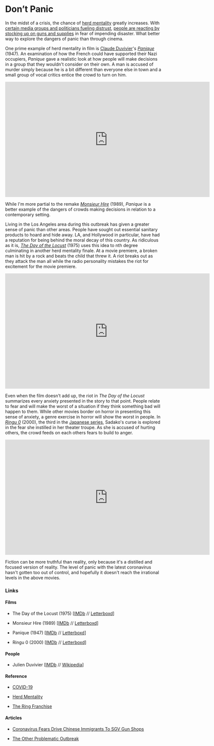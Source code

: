 # Don’t Panic

In the midst of a crisis, the chance of [herd mentality](https://en.wikipedia.org/wiki/Herd_mentality) greatly increases. With [certain media groups and politicians fueling distrust](https://www.vox.com/2020/3/11/21175987/trump-travel-ban-europe-coronavirus-speech), [people are reacting by stocking up on guns and supplies](https://laist.com/2020/03/10/coronavirus-fears-chinese-immigrants-guns.php) in fear of impending disaster. What better way to explore the dangers of panic than through cinema.

One prime example of herd mentality in film is [Claude Duvivier](https://www.imdb.com/name/nm0245213/)'s _[Panique](https://letterboxd.com/film/panic/)_ (1947). An examination of how the French could have supported their Nazi occupiers, _Panique_ gave a realistic look at how people will make decisions in a group that they wouldn't consider on their own. A man is accused of murder simply because he is a bit different than everyone else in town and a small group of vocal critics entice the crowd to turn on him.

<iframe width="660" height="371" src="https://www.youtube.com/embed/nXpddF9qBFA" title="PANIQUE - Trailer" frameborder="0" allow="accelerometer; autoplay; clipboard-write; encrypted-media; gyroscope; picture-in-picture; web-share" referrerpolicy="strict-origin-when-cross-origin" allowfullscreen></iframe>

While I'm more partial to the remake _[Monsieur Hire](https://letterboxd.com/film/monsieur-hire/)_ (1989), _Panique_ is a better example of the dangers of crowds making decisions in relation to a contemporary setting.

Living in the Los Angeles area during this outbreak has given a greater sense of panic than other areas. People have sought out essential sanitary products to hoard and hide away. LA, and Hollywood in particular, have had a reputation for being behind the moral decay of this country. As ridiculous as it is, _[The Day of the Locust](https://letterboxd.com/film/the-day-of-the-locust/)_ (1975) uses this idea to nth degree culminating in another herd mentality finale. At a movie premiere, a broken man is hit by a rock and beats the child that threw it. A riot breaks out as they attack the man all while the radio personality mistakes the riot for excitement for the movie premiere.

<iframe width="660" height="371" src="https://www.youtube.com/embed/BQO5Xy2ebhs" title="The Burning of Los Angeles - The Day of the Locust (9/9) Movie CLIP (1975) HD" frameborder="0" allow="accelerometer; autoplay; clipboard-write; encrypted-media; gyroscope; picture-in-picture; web-share" referrerpolicy="strict-origin-when-cross-origin" allowfullscreen></iframe>

Even when the film doesn't add up, the riot in _The Day of the Locust_ summarizes every anxiety presented in the story to that point. People relate to fear and will make the worst of a situation if they think something bad will happen to them. While other movies border on horror in presenting this sense of anxiety, a genre exercise in horror will show the worst in people. In _[Ringu 0](https://letterboxd.com/film/ringu-0/)_ (2000), the third in the [Japanese series](https://en.wikipedia.org/wiki/The_Ring_\(franchise\)\(franchise\)), Sadako's curse is explored in the fear she instilled in her theater troupe. As she is accused of hurting others, the crowd feeds on each others fears to build to anger.

<iframe width="660" height="371" src="https://www.youtube.com/embed/khuxV85_7NI" title="Ring 0" frameborder="0" allow="accelerometer; autoplay; clipboard-write; encrypted-media; gyroscope; picture-in-picture; web-share" referrerpolicy="strict-origin-when-cross-origin" allowfullscreen></iframe>

Fiction can be more truthful than reality, only because it's a distilled and focused version of reality. The level of panic with the latest coronavirus hasn't gotten too out of control, and hopefully it doesn't reach the irrational levels in the above movies.

### Links

#### Films

- The Day of the Locust (1975) [[IMDb](https://www.imdb.com/title/tt0072848/reference) // [Letterboxd](https://letterboxd.com/film/the-day-of-the-locust/)]
    
- Monsieur Hire (1989) [[IMDb](https://www.imdb.com/title/tt0097904/reference) // [Letterboxd](https://letterboxd.com/film/monsieur-hire/)]
    
- Panique (1947) [[IMDb](https://www.imdb.com/title/tt0038824/reference) // [Letterboxd](https://letterboxd.com/film/panic/)]
    
- Ringu 0 (2000) [[IMDb](https://www.imdb.com/title/tt0235712/reference) // [Letterboxd](https://letterboxd.com/film/ringu-0/)]
    

#### People

- Julien Duvivier [[IMDb](https://www.imdb.com/name/nm0245213/) // [Wikipedia](https://en.wikipedia.org/wiki/Julien_Duvivier)]
    

#### Reference

- [COVID-19](https://en.wikipedia.org/wiki/Coronavirus_disease_2019)
    
- [Herd Mentality](https://en.wikipedia.org/wiki/Herd_mentality)
    
- [The Ring Franchise](https://en.wikipedia.org/wiki/The_Ring_\(franchise\))
    

#### Articles

- [Coronavirus Fears Drive Chinese Immigrants To SGV Gun Shops](https://laist.com/2020/03/10/coronavirus-fears-chinese-immigrants-guns.php)
    
- [The Other Problematic Outbreak](https://www.theatlantic.com/international/archive/2020/03/coronavirus-covid19-xenophobia-racism/607816/)